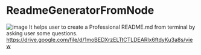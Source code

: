 # ReadmeGeneratorFromNode
![image](https://user-images.githubusercontent.com/55901542/165207643-e6fcb66e-33b1-4f62-a83d-ea4b0ff31cd6.png)
It helps user to create a Professional README.md from terminal by asking user some questions. 
https://drive.google.com/file/d/1moBEDXrzELTtCTLDEARlx6ftdyKu3a8s/view
